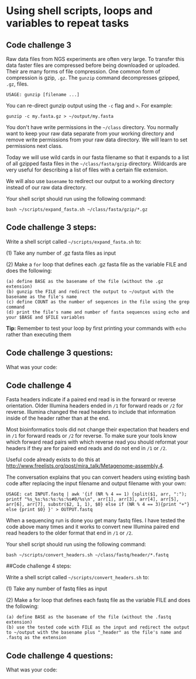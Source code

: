 Using shell scripts, loops and variables to repeat tasks 
================================================================================

## Code challenge 3

Raw data files from NGS experiments are often very large. To transfer this data faster files are compressed before being downloaded or uploaded. Their are many forms of file compression. One common form of compression is gzip, `.gz`. The `gunzip` command decompresses gzipped, `.gz`, files.

    USAGE: gunzip [filename ...]

You can re-direct gunzip output using the `-c` flag and `>`. For example:

```
gunzip -c my.fasta.gz > ~/output/my.fasta
```

You don't have write permissions in the `~/class` directory. You normally want to keep your raw data separate from your working directory and remove write permissions from your raw data directory. We will learn to set permissions next class.

Today we will use wild cards in our fasta filename so that it expands to a list of all gzipped fasta files in the `~/class/fasta/gzip` directory. Wildcards are very useful for describing a list of files with a certain file extension. 

We will also use `basename` to redirect our output to a working directory instead of our raw data directory.

Your shell script should run using the following command:

```
bash ~/scripts/expand_fasta.sh ~/class/fasta/gzip/*.gz
```
## Code challenge 3 steps:

Write a shell script called `~/scripts/expand_fasta.sh` to:

(1) Take any number of .gz fasta files as input

(2) Make a `for` loop that defines each .gz fasta file as the variable FILE and does the following:
    
    (a) define BASE as the basename of the file (without the .gz extension)
    (b) gunzip the FILE and redirect the output to ~/output with the basename as the file's name
    (c) define COUNT as the number of sequences in the file using the grep command
    (d) print the file's name and number of fasta sequences using echo and your $BASE and $FILE variables


**Tip:** Remember to test your loop by first printing your commands with `echo` rather than executing them
 
## Code challenge 3 questions:

What was your code:

## Code challenge 4

Fasta headers indicate if a paired end read is in the forward or reverse orientation. Older Illumina headers ended in `/1` for forward reads or `/2` for reverse. Illumina changed the read headers to include that information inside of the header rather than at the end.

Most bioinformatics tools did not change their expectation that headers end in `/1` for forward reads or `/2` for reverse. To make sure your tools know which forward read pairs with which reverse read you should reformat your headers if they are for paired end reads and do not end in `/1` or `/2`.

Useful code already exists to do this at http://www.freelists.org/post/mira_talk/Metagenome-assembly,4. 

The conversation explains that you can convert headers using existing bash code after replacing the input filename and output filename with your own:

```
USAGE: cat INPUT.fastq | awk '{if (NR % 4 == 1) {split($1, arr, ":"); printf "%s_%s:%s:%s:%s:%s#0/%s\n", arr[1], arr[3], arr[4], arr[5], arr[6], arr[7], substr($2, 1, 1), $0} else if (NR % 4 == 3){print "+"} else {print $0} }' > OUTPUT.fastq
```

When a sequencing run is done you get many fastq files. I have tested the code above many times and it works to convert new Illumina paired end read headers to the older format that end in `/1` or `/2`.

Your shell script should run using the following command:

```
bash ~/scripts/convert_headers.sh ~/class/fastq/header/*.fastq
```

##Code challenge 4 steps:

Write a shell script called `~/scripts/convert_headers.sh` to:

(1) Take any number of fastq files as input

(2) Make a for loop that defines each fastq file as the variable FILE and does the following:

    (a) define BASE as the basename of the file (without the .fastq extension)
    (b) use the tested code with FILE as the input and redirect the output to ~/output with the basename plus "_header" as the file's name and .fastq as the extension


## Code challenge 4 questions:

What was your code:
